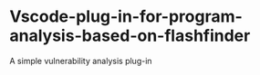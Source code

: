 # Vscode-plug-in-for-program-analysis-based-on-flashfinder
A simple vulnerability analysis plug-in 
